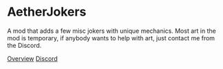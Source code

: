# AetherJokers
A mod that adds a few misc jokers with unique mechanics. Most art in the mod is temporary, if anybody wants to help with art, just contact me from the Discord.

[Overview](https://docs.google.com/document/d/1oEil7izLRa5cSwQqP7SrnszJRWUwlQasgli1JrAC5Vs/edit?usp=sharing)
[Discord](https://discord.com/channels/1116389027176787968/1355329903314079936/1355329903314079936)
